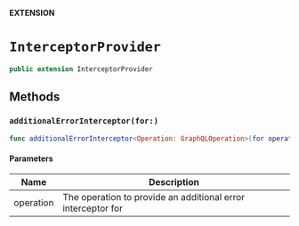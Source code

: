 **EXTENSION**

# `InterceptorProvider`
```swift
public extension InterceptorProvider
```

## Methods
### `additionalErrorInterceptor(for:)`

```swift
func additionalErrorInterceptor<Operation: GraphQLOperation>(for operation: Operation) -> ApolloErrorInterceptor?
```

#### Parameters

| Name | Description |
| ---- | ----------- |
| operation | The operation to provide an additional error interceptor for |
